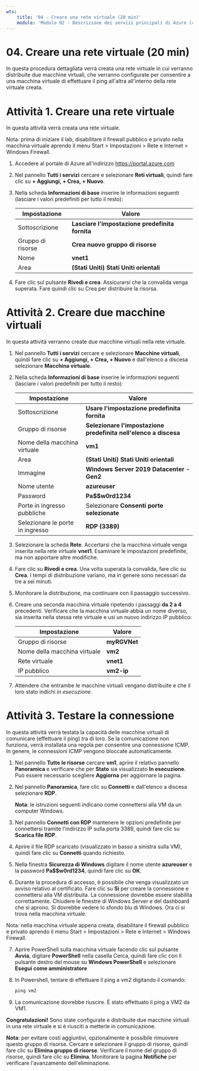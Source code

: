 ```yaml
---
wts:
    title: '04 - Creare una rete virtuale (20 min)'
    module: 'Modulo 02 - Descrizione dei servizi principali di Azure (carichi di lavoro)'
---
```

# 04. Creare una rete virtuale (20 min)

In questa procedura dettagliata verrà creata una rete virtuale in cui verranno distribuite due macchine virtuali, che verranno configurate per consentire a una macchina virtuale di effettuare il ping all'altra all'interno della rete virtuale creata.

# Attività 1. Creare una rete virtuale 

In questa attività verrà creata una rete virtuale. 

Nota: prima di iniziare il lab, disabilitare il firewall pubblico e privato nella macchina virtuale aprendo il menu Start > Impostazioni > Rete e Internet > Windows Firewall.

1. Accedere al portale di Azure all'indirizzo <a href="https://portal.azure.com" target="_blank"><span style="color: #0066cc;" color="#0066cc">https://portal.azure.com</span></a>

2. Nel pannello **Tutti i servizi** cercare e selezionare **Reti virtuali**, quindi fare clic su **+ Aggiungi, + Crea, + Nuovo**. 

3. Nella scheda **Informazioni di base** inserire le informazioni seguenti (lasciare i valori predefiniti per tutto il resto):

    | Impostazione | Valore | 
    | --- | --- |
    | Sottoscrizione | **Lasciare l'impostazione predefinita fornita** |
    | Gruppo di risorse | **Crea nuovo gruppo di risorse** |
    | Nome | **vnet1** |
    | Area | **(Stati Uniti) Stati Uniti orientali** |
    
   
4. Fare clic sul pulsante **Rivedi e crea**. Assicurarsi che la convalida venga superata. Fare quindi clic su Crea per distribuire la risorsa.


# Attività 2. Creare due macchine virtuali

In questa attività verranno create due macchine virtuali nella rete virtuale. 

1. Nel pannello **Tutti i servizi** cercare e selezionare **Macchine virtuali**, quindi fare clic su **+ Aggiungi, + Crea, + Nuovo** e dall'elenco a discesa selezionare **Macchina virtuale**. 

2. Nella scheda **Informazioni di base** inserire le informazioni seguenti (lasciare i valori predefiniti per tutto il resto):

   | Impostazione | Valore | 
   | --- | --- |
   | Sottoscrizione | **Usare l'impostazione predefinita fornita** |
   | Gruppo di risorse |  **Selezionare l'impostazione predefinita nell'elenco a discesa** |
   | Nome della macchina virtuale | **vm1**|
   | Area | **(Stati Uniti) Stati Uniti orientali** |
   | Immagine | **Windows Server 2019 Datacenter - Gen2** |
   | Nome utente| **azureuser** |
   | Password| **Pa$$w0rd1234** |
   | Porte in ingresso pubbliche| Selezionare **Consenti porte selezionate**  |
   | Selezionare le porte in ingresso| **RDP (3389)** |
   

3. Selezionare la scheda **Rete**. Accertarsi che la macchina virtuale venga inserita nella rete virtuale **vnet1**. Esaminare le impostazioni predefinite, ma non apportare altre modifiche. 

4. Fare clic su **Rivedi e crea**. Una volta superata la convalida, fare clic su **Crea**. I tempi di distribuzione variano, ma in genere sono necessari da tre a sei minuti.

5. Monitorare la distribuzione, ma continuare con il passaggio successivo. 

6. Creare una seconda macchina virtuale ripetendo i passaggi **da 2 a 4** precedenti. Verificare che la macchina virtuale abbia un nome diverso, sia inserita nella stessa rete virtuale e usi un nuovo indirizzo IP pubblico:

    | Impostazione | Valore |
    | --- | --- |
    | Gruppo di risorse | **myRGVNet** |
    | Nome della macchina virtuale |  **vm2** |
    | Rete virtuale | **vnet1** |
    | IP pubblico | **vm2-ip** |

7. Attendere che entrambe le macchine virtuali vengano distribuite e che il loro stato indichi *in esecuzione*.

# Attività 3. Testare la connessione 

In questa attività verrà testata la capacità delle macchine virtuali di comunicare (effettuare il ping) tra di loro. Se la comunicazione non funziona, verrà installata una regola per consentire una connessione ICMP. In genere, le connessioni ICMP vengono bloccate automaticamente.

1. Nel pannello **Tutte le risorse** cercare **vm1**, aprire il relativo pannello **Panoramica** e verificare che per **Stato** sia visualizzato **In esecuzione**. Può essere necessario scegliere **Aggiorna** per aggiornare la pagina.

2. Nel pannello **Panoramica**, fare clic su **Connetti** e dall'elenco a discesa selezionare **RDP**.

    **Nota**: le istruzioni seguenti indicano come connettersi alla VM da un computer Windows. 

3. Nel pannello **Connetti con RDP** mantenere le opzioni predefinite per connettersi tramite l'indirizzo IP sulla porta 3389, quindi fare clic su **Scarica file RDP**.

4. Aprire il file RDP scaricato (visualizzato in basso a sinistra sulla VM), quindi fare clic su **Connetti** quando richiesto. 

5. Nella finestra **Sicurezza di Windows** digitare il nome utente **azureuser** e la password **Pa$$w0rd1234**, quindi fare clic su **OK**.

6. Durante la procedura di accesso, è possibile che venga visualizzato un avviso relativo al certificato. Fare clic su **Sì** per creare la connessione e connettersi alla VM distribuita. La connessione dovrebbe essere stabilita correttamente. Chiudere le finestre di Windows Server e del dashboard che si aprono. Si dovrebbe vedere lo sfondo blu di Windows. Ora ci si trova nella macchina virtuale.

Nota: nella macchina virtuale appena creata, disabilitare il firewall pubblico e privato aprendo il menu Start > Impostazioni > Rete e Internet > Windows Firewall.

7. Aprire PowerShell sulla macchina virtuale facendo clic sul pulsante **Avvia**, digitare **PowerShell** nella casella Cerca, quindi fare clic con il pulsante destro del mouse su **Windows PowerShell** e selezionare **Esegui come amministratore**

8. In Powershell, tentare di effettuare il ping a vm2 digitando il comando:

   ```PowerShell
   ping vm2
   ```

 9. La comunicazione dovrebbe riuscire. È stato effettuato il ping a VM2 da VM1.


**Congratulazioni!** Sono state configurate e distribuite due macchine virtuali in una rete virtuale e si è riusciti a metterle in comunicazione.

**Nota**: per evitare costi aggiuntivi, opzionalmente è possibile rimuovere questo gruppo di risorse. Cercare e selezionare il gruppo di risorse, quindi fare clic su **Elimina gruppo di risorse**. Verificare il nome del gruppo di risorse, quindi fare clic su **Elimina**. Monitorare la pagina **Notifiche** per verificare l'avanzamento dell'eliminazione.
